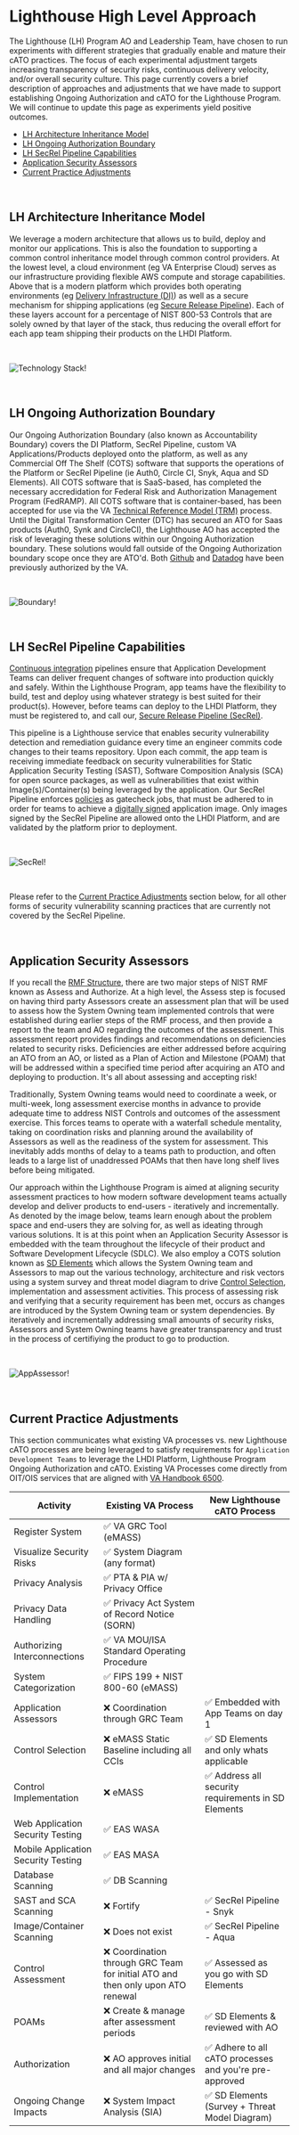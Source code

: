 # Lighthouse High Level Approach

The Lighthouse (LH) Program AO and Leadership Team, have chosen to run experiments with different strategies that gradually enable and mature their cATO practices. The focus of each experimental adjustment targets increasing transparency of security risks, continuous delivery velocity, and/or overall security culture. This page currently covers a brief description of approaches and adjustments that we have made to support establishing Ongoing Authorization and cATO for the Lighthouse Program. We will continue to update this page as experiments yield positive outcomes.

- [LH Architecture Inheritance Model](#lh-architecture-inheritance-model)
- [LH Ongoing Authorization Boundary](#lh-ongoing-authorization-boundary)
- [LH SecRel Pipeline Capabilities](#lh-secrel-pipeline-capabilities)
- [Application Security Assessors](#application-security-assessors)
- [Current Practice Adjustments](#current-practice-adjustments)

<br/>

## LH Architecture Inheritance Model
We leverage a modern architecture that allows us to build, deploy and monitor our applications. This is also the foundation to supporting a common control inheritance model through common control providers. At the lowest level, a cloud environment (eg VA Enterprise Cloud) serves as our infrastructure providing flexible AWS compute and storage capabilities. Above that is a modern platform which provides both operating environments (eg [Delivery Infrastructure (DI)](platform.md)) as well as a secure mechanism for shipping applications (eg [Secure Release Pipeline](pipeline.md)). Each of these layers account for a percentage of NIST 800-53 Controls that are solely owned by that layer of the stack, thus reducing the overall effort for each app team shipping their products on the LHDI Platform.

<br/>

![Technology Stack!](images/architecture.png "Technology Stack")

<br/>

## LH Ongoing Authorization Boundary
Our Ongoing Authorization Boundary (also known as Accountability Boundary) covers the DI Platform, SecRel Pipeline, custom VA Applications/Products deployed onto the platform, as well as any Commercial Off The Shelf (COTS) software that supports the operations of the Platform or SecRel Pipeline (ie Auth0, Circle CI, Snyk, Aqua and SD Elements). All COTS software that is SaaS-based, has completed the necessary accredidation for Federal Risk and Authorization Management Program (FedRAMP). All COTS software that is container-based, has been accepted for use via the VA [Technical Reference Model (TRM)](https://oit.va.gov/Services/TRM/TRMHomePage.aspx) process.  Until the Digital Transformation Center (DTC) has secured an ATO for Saas products (Auth0, Synk and CircleCI), the Lighthouse AO has accepted the risk of leveraging these solutions within our Ongoing Authorization boundary. These solutions would fall outside of the Ongoing Authorization boundary scope once they are ATO'd. Both [Github](https://www.oit.va.gov/marketplace/product/details/get/github) and [Datadog](https://www.oit.va.govmarketplace/product/details/get/datadog) have been previously authorized by the VA.

<br/>

![Boundary!](images/boundary.png "Boundary")

<br/>

## LH SecRel Pipeline Capabilities
[Continuous integration](https://www.martinfowler.com/articles/continuousIntegration.html) pipelines ensure that Application Development Teams can deliver frequent changes of software into production quickly and safely. Within the Lighthouse Program, app teams have the flexibility to build, test and deploy using whatever strategy is best suited for their product(s). However, before teams can deploy to the LHDI Platform, they must be registered to, and call our, [Secure Release Pipeline (SecRel)](https://department-of-veterans-affairs.github.io/lighthouse-tornado). 

This pipeline is a Lighthouse service that enables security vulnerability detection and remediation guidance every time an engineer commits code changes to their teams repository. Upon each commit, the app team is receiving immediate feedback on security vulnerabilities for Static Application Security Testing (SAST), Software Composition Analysis (SCA) for open source packages, as well as vulnerabilities that exist within Image(s)/Container(s) being leveraged by the application. Our SecRel Pipeline enforces [policies](policy.md) as gatecheck jobs, that must be adhered to in order for teams to achieve a [digitally signed](https://csrc.nist.gov/glossary/term/digital_signature) application image. Only images signed by the SecRel Pipeline are allowed onto the LHDI Platform, and are validated by the platform prior to deployment.

<br/>

![SecRel!](images/SecRel.png "SecRel")

<br/>

Please refer to the [Current Practice Adjustments](#current-practice-adjustments) section below, for all other forms of security vulnerability scanning practices that are currently not covered by the SecRel Pipeline.

<br/>

## Application Security Assessors
If you recall the [RMF Structure](overview.md), there are two major steps of NIST RMF known as Assess and Authorize. At a high level, the Assess step is focused on having third party Assessors create an assessment plan that will be used to assess how the System Owning team implemented controls that were established during earlier steps of the RMF process, and then provide a report to the team and AO regarding the outcomes of the assessment. This assessment report provides findings and recommendations on deficiencies related to security risks. Deficiencies are either addressed before acquiring an ATO from an AO, or listed as a Plan of Action and Milestone (POAM) that will be addressed within a specified time period after acquiring an ATO and deploying to production. It's all about assessing and accepting risk!

Traditionally, System Owning teams would need to coordinate a week, or multi-week, long assessment exercise months in advance to provide adequate time to address NIST Controls and outcomes of the assessment exercise. This forces teams to operate with a waterfall schedule mentality, taking on coordination risks and planning around the availability of Assessors as well as the readiness of the system for assessment. This inevitably adds months of delay to a teams path to production, and often leads to a large list of unaddressed POAMs that then have long shelf lives before being mitigated.

Our approach within the Lighthouse Program is aimed at aligning security assessment practices to how modern software development teams actually develop and deliver products to end-users - iteratively and incrementally. As denoted by the image below, teams learn enough about the problem space and end-users they are solving for, as well as ideating through various solutions. It is at this point when an Application Security Assessor is embedded with the team throughout the lifecycle of their product and Software Development Lifecycle (SDLC). We also employ a COTS solution known as [SD Elements](https://www.securitycompass.com/sdelements/) which allows the System Owning team and Assessors to map out the various technology, architecture and risk vectors using a system survey and threat model diagram to drive [Control Selection](selection.md), implementation and assessment activities. This process of assessing risk and verifying that a security requirement has been met, occurs as changes are introduced by the System Owning team or system dependencies. By iteratively and incrementally addressing small amounts of security risks, Assessors and System Owning teams have greater transparency and trust in the process of certifiying the product to go to production.

<br/>

![AppAssessor!](images/AppAssessor.png "AppAssessor")

<br/>

## Current Practice Adjustments
This section communicates what existing VA processes vs. new Lighthouse cATO processes are being leveraged to satisfy requirements for `Application Development Teams` to leverage the LHDI Platform, Lighthouse Program Ongoing Authorization and cATO. Existing VA Processes come directly from OIT/OIS services that are aligned with [VA Handbook 6500](https://dvagov.sharepoint.com/sites/OITOIS/KnowledgeService/KSPublications/VA_Handbook_6500.pdf#search=6500). 

| **Activity**                        | **Existing VA Process**                                                          | **New Lighthouse cATO Process**                                         |
|-------------------------------------|----------------------------------------------------------------------------------|-------------------------------------------------------------------------|
| Register System                     | :white_check_mark: VA GRC Tool (eMASS)                                           |                                                                         |
| Visualize Security Risks            | :white_check_mark: System Diagram (any format)                                   |                                                                         |
| Privacy Analysis                    | :white_check_mark: PTA & PIA w/ Privacy Office                                   |                                                                         |
| Privacy Data Handling               | :white_check_mark: Privacy Act System of Record Notice (SORN)                    |                                                                         |
| Authorizing Interconnections        | :white_check_mark: VA MOU/ISA Standard Operating Procedure                       |                                                                         |
| System Categorization               | :white_check_mark: FIPS 199 + NIST 800-60 (eMASS)                                |                                                                         |
| Application Assessors               | :x: Coordination through GRC Team                                                | :white_check_mark: Embedded with App Teams on day 1                     |
| Control Selection                   | :x: eMASS Static Baseline including all CCIs                                     | :white_check_mark: SD Elements and only whats applicable                |
| Control Implementation              | :x: eMASS                                                                        | :white_check_mark: Address all security requirements in SD Elements     |
| Web Application Security Testing    | :white_check_mark: EAS WASA                                                      |                                                                         |
| Mobile Application Security Testing | :white_check_mark: EAS MASA                                                      |                                                                         |
| Database Scanning                   | :white_check_mark: DB Scanning                                                   |                                                                         |
| SAST and SCA Scanning               | :x: Fortify                                                                      | :white_check_mark: SecRel Pipeline - Snyk                               |
| Image/Container Scanning            | :x: Does not exist                                                               | :white_check_mark: SecRel Pipeline - Aqua                               |
| Control Assessment                  | :x: Coordination through GRC Team for initial ATO and then only upon ATO renewal | :white_check_mark: Assessed as you go with SD Elements                  |
| POAMs                               | :x: Create & manage after assessment periods                                     | :white_check_mark: SD Elements & reviewed with AO                       |
| Authorization                       | :x: AO approves initial and all major changes                                    | :white_check_mark: Adhere to all cATO processes and you're pre-approved |
| Ongoing Change Impacts              | :x: System Impact Analysis (SIA)                                                 | :white_check_mark: SD Elements (Survey + Threat Model Diagram)          |


